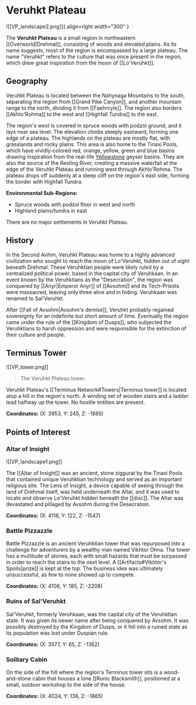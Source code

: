 # Veruhkt Plateau

![[VP_landscape2.png]]{ align=right width="300" }

The **Veruhkt Plateau** is a small region in northeastern [[Overworld|Drehmal]], consisting of woods and elevated plains. As its name suggests, most of the region is encompassed by a large plateau. The name "Veruhkt" refers to the culture that was once present in the region, which drew great inspiration from the moon of [[Lo'Veruhkt]].

## Geography

Veruhkt Plateau is located between the Nahynaga Mountains to the south, separating the region from [[Grand Pike Canyon]], and another mountain range to the north, dividing it from [[Faehrcyle]]. The region also borders [[Akhlo'Rohma]] to the west and [[Highfall Tundra]] to the east.

The region's west is covered in spruce woods with podzol ground, and it lays near sea level. The elevation climbs steeply eastward, forming one edge of a plateau. The highlands on the plateau are mostly flat, with grasslands and rocky plains. This area is also home to the Tinaxi Pools, which have vividly-colored red, orange, yellow, green and blue basins drawing inspiration from the real-life [Yellowstone](https://en.wikipedia.org/wiki/Yellowstone_National_Park) geyser basins. They are also the source of the Resting River, creating a massive waterfall at the edge of the Veruhkt Plateau and running west through Akhlo'Rohma. The plateau drops off suddenly at a steep cliff on the region's east side, forming the border with Highfall Tundra.

**Environmental Sub-Regions:** 

- Spruce woods with podzol floor in west and north <br>
- Highland plains/tundra in east

There are no major settlements in Veruhkt Plateau.

## History

In the Second Avihm, Veruhkt Plateau was home to a highly advanced civilization who sought to reach the moon of Lo'Veruhkt, hidden out of sight beneath Drehmal. These Veruhktian people were likely ruled by a centralized political power, based in the capital city of Veruhkaan. In an event known by the Veruhktians as the "Desecration", the region was conquered by [[Anyr|Emperor Anyr]] of [[Avsohm]] and its Tech-Priests were massacred, leaving only three alive and in hiding. Veruhkaan was renamed to Sal'Veruhkt. 

After [[Fall of Avsohm|Avsohm's demise]], Veruhkt probably regained sovereignty for an indefinite but short amount of time. Eventually the region came under the rule of the [[Kingdom of Dusps]], who subjected the Veruhktians to harsh oppression and were responsible for the extinction of their culture and people. 

## Terminus Tower

![[VP_tower.png]]
> The Veruhkt Plateau tower.

Veruhkt Plateau's [[Terminus Network#Towers|Terminus tower]] is located atop a hill in the region's north. A winding set of wooden stairs and a ladder lead halfway up the tower. No hostile entities are present.

**Coordinates:** (X: 3953, Y: 245, Z: -1885)

## Points of Interest

### Altar of Insight

![[VP_landscape1.png]]

The [[Altar of Insight]] was an ancient, stone ziggurat by the Tinaxi Pools that contained unique Veruhktian technology and served as an important religious site. The Lens of Insight, a device capable of seeing through the land of Drehmal itself, was held underneath the Altar, and it was used to locate and observe Lo'Veruhkt hidden beneath the [[disc]]. The Altar was devastated and pillaged by Avsohm during the Desecration.

**Coordinates:** (X: 4116, Y: 122, Z: -1547)

### Battle Pizzazzle

Battle Pizzazzle is an ancient Veruhktian tower that was repurposed into a challenge for adventurers by a wealthy man named Vikhtor Ohna. The tower has a multitude of stories, each with small hazards that must be surpassed in order to reach the stairs to the next level. A [[Artifacts#Vikhtor's Spoils|prize]] is kept at the top. The business idea was ultimately unsuccessful, as few to none showed up to compete.

**Coordinates:** (X: 4106, Y: 185, Z: -2208)

### Ruins of Sal'Veruhkt

Sal'Veruhkt, formerly Veruhkaan, was the capital city of the Veruhktian state. It was given its newer name after being conquered by Avsohm. It was possibly destroyed by the Kingdom of Dusps, or it fell into a ruined state as its population was lost under Duspian rule.

**Coordinates:** (X: 3577, Y: 65, Z: -1362)

### Solitary Cabin

On the side of the hill where the region's Terminus tower sits is a wood-and-stone cabin that houses a lone [[Runic Blacksmith]], positioned at a small, outdoor workshop to the side of the house.

**Coordinates:** (X: 4024, Y: 138, Z: -1865)
